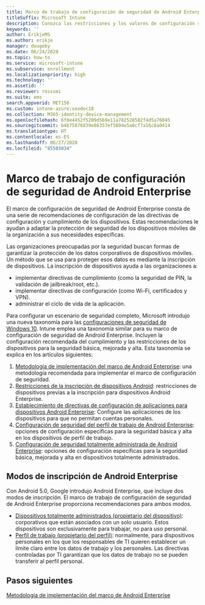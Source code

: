 ```yaml
---
title: Marco de trabajo de configuración de seguridad de Android Enterprise
titleSuffix: Microsoft Intune
description: Conozca las restricciones y los valores de configuración sugeridos para seguridad básica y alta de dispositivos Android Enterprise.
keywords: ''
author: ErikjeMS
ms.author: erikje
manager: dougeby
ms.date: 06/24/2020
ms.topic: how-to
ms.service: microsoft-intune
ms.subservice: enrollment
ms.localizationpriority: high
ms.technology: ''
ms.assetid: ''
ms.reviewer: rosssmi
ms.suite: ems
search.appverid: MET150
ms.custom: intune-azure;seodec18
ms.collection: M365-identity-device-management
ms.openlocfilehash: 6f0e4452f5209d569e11a782528582f4d5a76045
ms.sourcegitcommit: b4b75876839e86357ef5804e5a0cf7a16c8a0414
ms.translationtype: HT
ms.contentlocale: es-ES
ms.lasthandoff: 06/27/2020
ms.locfileid: "85503034"
---
```

# <a name="android-enterprise-security-configuration-framework"></a>Marco de trabajo de configuración de seguridad de Android Enterprise

El marco de configuración de seguridad de Android Enterprise consta de una serie de recomendaciones de configuración de las directivas de configuración y cumplimiento de los dispositivos. Estas recomendaciones le ayudan a adaptar la protección de seguridad de los dispositivos móviles de la organización a sus necesidades específicas.

Las organizaciones preocupadas por la seguridad buscan formas de garantizar la protección de los datos corporativos de dispositivos móviles. Un método que se usa para proteger esos datos es mediante la inscripción de dispositivos. La inscripción de dispositivos ayuda a las organizaciones a:
- implementar directivas de cumplimiento (como la seguridad de PIN, la validación de jailbreak/root, etc.).
- implementar directivas de configuración (como Wi-Fi, certificados y VPN).
- administrar el ciclo de vida de la aplicación.

Para configurar un escenario de seguridad completo, Microsoft introdujo una nueva taxonomía para las [configuraciones de seguridad de Windows 10](https://aka.ms/secconframework). Intune emplea una taxonomía similar para su marco de configuración de seguridad de Android Enterprise. Incluyen la configuración recomendada del cumplimiento y las restricciones de los dispositivos para la seguridad básica, mejorada y alta. Esta taxonomía se explica en los artículos siguientes:

1. [Metodología de implementación del marco de Android Enterprise](framework-deployment-methodology.md): una metodología recomendada para implementar el marco de configuración de seguridad.
2. [Restricciones de la inscripción de dispositivos Android](device-enrollment-restrictions.md): restricciones de dispositivos previas a la inscripción para dispositivos Android Enterprise.
3. [Establecimiento de directivas de configuración de aplicaciones para dispositivos Android Enterprise](android-app-configuration-policies.md): Configure las aplicaciones de los dispositivos para que no permitan cuentas personales.
4. [Configuración de seguridad del perfil de trabajo de Android Enterprise](android-work-profile-security-settings.md): opciones de configuración específicas para la seguridad básica y alta en los dispositivos de perfil de trabajo.
5. [Configuración de seguridad totalmente administrada de Android Enterprise](android-fully-managed-security-settings.md): opciones de configuración específicas para la seguridad básica, mejorada y alta en dispositivos totalmente administrados.

## <a name="android-enterprise-enrollment-modes"></a>Modos de inscripción de Android Enterprise

Con Android 5.0, Google introdujo Android Enterprise, que incluye dos modos de inscripción. El marco de trabajo de configuración de seguridad de Android Enterprise proporciona recomendaciones para ambos modos.
- [Dispositivos totalmente administrados (propietario del dispositivo)](android-fully-managed-enroll.md): corporativos que están asociados con un solo usuario. Estos dispositivos son exclusivamente para trabajar, no para uso personal.
- [Perfil de trabajo (propietario del perfil)](android-work-profile-enroll.md): normalmente, para dispositivos personales en los que los responsables de TI quieren establecer un límite claro entre los datos de trabajo y los personales. Las directivas controladas por TI garantizan que los datos de trabajo no se pueden transferir al perfil personal.


## <a name="next-steps"></a>Pasos siguientes

[Metodología de implementación del marco de Android Enterprise](framework-deployment-methodology.md)
